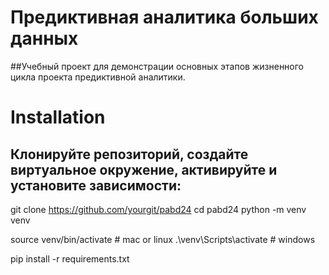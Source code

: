 # Предиктивная аналитика больших данных
##Учебный проект для демонстрации основных этапов жизненного цикла проекта предиктивной аналитики.

# Installation
## Клонируйте репозиторий, создайте виртуальное окружение, активируйте и установите зависимости:
git clone https://github.com/yourgit/pabd24
cd pabd24
python -m venv venv

source venv/bin/activate  # mac or linux
.\venv\Scripts\activate   # windows

pip install -r requirements.txt